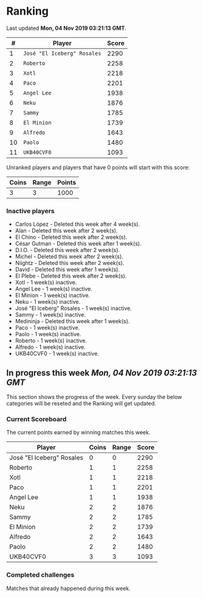 # Ranking

Last updated **Mon, 04 Nov 2019 03:21:13 GMT**.

|#|Player|Score|
|-|------|-----|
|1|`José "El Iceberg" Rosales`|2290|
|2|`Roberto`|2258|
|3|`Xotl`|2218|
|4|`Paco`|2201|
|5|`Angel Lee`|1938|
|6|`Neku`|1876|
|7|`Sammy`|1785|
|8|`El Minion`|1739|
|9|`Alfredo`|1643|
|10|`Paolo`|1480|
|11|`UKB40CVF0`|1093|

Unranked players and players that have 0 points will start with this score:

|Coins|Range|Points|
|-----|-----|------|
|3|3|1000|

### Inactive players
* Carlos López - Deleted this week after 4 week(s).
* Alan - Deleted this week after 2 week(s).
* El Chino - Deleted this week after 2 week(s).
* César Gutman - Deleted this week after 1 week(s).
* D.I.O. - Deleted this week after 2 week(s).
* Michel - Deleted this week after 2 week(s).
* Niightz - Deleted this week after 2 week(s).
* David - Deleted this week after 1 week(s).
* El Plebe - Deleted this week after 2 week(s).
* Xotl - 1 week(s) inactive.
* Angel Lee - 1 week(s) inactive.
* El Minion - 1 week(s) inactive.
* Neku - 1 week(s) inactive.
* José "El Iceberg" Rosales - 1 week(s) inactive.
* Sammy - 1 week(s) inactive.
* Medininja - Deleted this week after 1 week(s).
* Paco - 1 week(s) inactive.
* Paolo - 1 week(s) inactive.
* Roberto - 1 week(s) inactive.
* Alfredo - 1 week(s) inactive.
* UKB40CVF0 - 1 week(s) inactive.

## In progress this week *Mon, 04 Nov 2019 03:21:13 GMT*
This section shows the progress of the week. Every sunday the below categories will be reseted and the Ranking will get updated.

### Current Scoreboard
The current points earned by winning matches this week.

|Player|Coins|Range|Score|
|------|-----|-----|-----|
|José "El Iceberg" Rosales|0|0|2290|
|Roberto|1|1|2258|
|Xotl|1|1|2218|
|Paco|1|1|2201|
|Angel Lee|1|1|1938|
|Neku|2|2|1876|
|Sammy|2|2|1785|
|El Minion|2|2|1739|
|Alfredo|2|2|1643|
|Paolo|2|2|1480|
|UKB40CVF0|3|3|1093|

### Completed challenges
Matches that already happened during this week.


